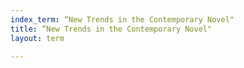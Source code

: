 ```yaml
---
index_term: “New Trends in the Contemporary Novel"
title: “New Trends in the Contemporary Novel"
layout: term

---
```

